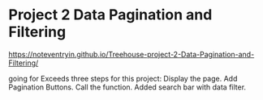 # Project 2 Data Pagination and Filtering
https://noteventryin.github.io/Treehouse-project-2-Data-Pagination-and-Filtering/

going for Exceeds
three steps for this project:
Display the page. 
Add Pagination Buttons.
Call the function.
Added search bar with data filter.
